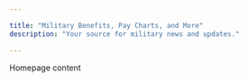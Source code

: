 ```yaml
---

title: "Military Benefits, Pay Charts, and More" 
description: "Your source for military news and updates."

---
```


Homepage content
